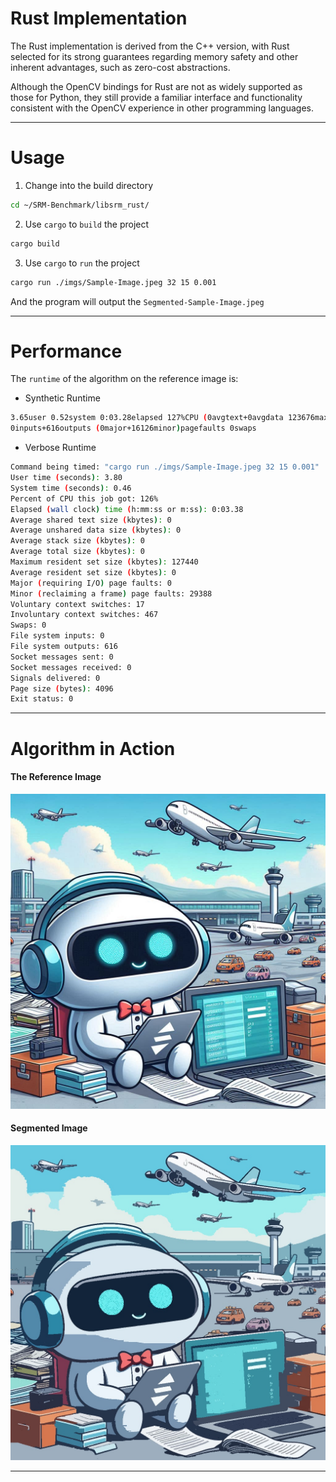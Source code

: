 # Rust Implementation

The Rust implementation is derived from the C++ version, with Rust selected for its strong guarantees regarding memory safety and other inherent advantages, such as zero-cost abstractions.

Although the OpenCV bindings for Rust are not as widely supported as those for Python, they still provide a familiar interface and functionality consistent with the OpenCV experience in other programming languages.

---

# Usage

1. Change into the build directory

```bash
cd ~/SRM-Benchmark/libsrm_rust/
```

2. Use `cargo` to `build` the project

```bash
cargo build
```

3. Use `cargo` to `run` the project

```bash
cargo run ./imgs/Sample-Image.jpeg 32 15 0.001
```

And the program will output the `Segmented-Sample-Image.jpeg`

---

# Performance

The `runtime` of the algorithm on the reference image is:

- Synthetic Runtime

```bash
3.65user 0.52system 0:03.28elapsed 127%CPU (0avgtext+0avgdata 123676maxresident)k
0inputs+616outputs (0major+16126minor)pagefaults 0swaps
```

- Verbose Runtime

```bash
Command being timed: "cargo run ./imgs/Sample-Image.jpeg 32 15 0.001"
User time (seconds): 3.80
System time (seconds): 0.46
Percent of CPU this job got: 126%
Elapsed (wall clock) time (h:mm:ss or m:ss): 0:03.38
Average shared text size (kbytes): 0
Average unshared data size (kbytes): 0
Average stack size (kbytes): 0
Average total size (kbytes): 0
Maximum resident set size (kbytes): 127440
Average resident set size (kbytes): 0
Major (requiring I/O) page faults: 0
Minor (reclaiming a frame) page faults: 29388
Voluntary context switches: 17
Involuntary context switches: 467
Swaps: 0
File system inputs: 0
File system outputs: 616
Socket messages sent: 0
Socket messages received: 0
Signals delivered: 0
Page size (bytes): 4096
Exit status: 0
```

---

# Algorithm in Action

#### The Reference Image

![Reference Image](../assets/images/reference-image.jpeg)

#### Segmented Image

![Rust Segmented Image](../assets/images/rust-srm-output.jpeg)

---
